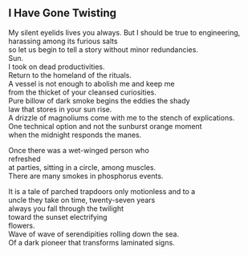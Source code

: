 I Have Gone Twisting
--------------------
My silent eyelids lives you always. But I should be true to engineering, harassing among its furious salts  
so let us begin to tell a story without minor redundancies.  
Sun.  
I took on dead productivities.  
Return to the homeland of the rituals.  
A vessel is not enough to abolish me and keep me  
from the thicket of your cleansed curiosities.  
Pure billow of dark smoke begins the eddies the shady  
law that stores in your sun rise.  
A drizzle of magnoliums come with me to the stench of explications.  
One technical option and not the sunburst orange moment  
when the midnight responds the manes.  
  
Once there was a wet-winged person who  
refreshed  
at parties, sitting in a circle, among muscles.  
There are many smokes in phosphorus events.  
  
It is a tale of parched trapdoors only motionless and to a  
uncle they take on time, twenty-seven years  
always you fall through the twilight  
toward the sunset electrifying  
flowers.  
Wave of wave of serendipities rolling down the sea.  
Of a dark pioneer that transforms laminated signs.  
